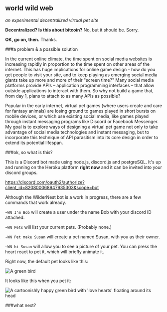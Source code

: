 ## world wild web
*an experimental decentralized virtual pet site*

**Decentralized? Is this about bitcoin?**
No, but it should be. Sorry.

**OK, go on, then.**
Thanks.

###a problem & a possible solution

In the current online climate, the time spent on social media websites is increasing rapidly in proportion to the time spent on other areas of the internet. This has huge implications for online game design - how do you get people to visit your site, and to keep playing as emerging social media giants take up more and more of their "screen time?" Many social media platforms provide APIs – application programming interfaces – that allow outside applications to interact with them. So why not build a game that, from day 1, plans to attach to as many APIs as possible?

Popular in the early internet, virtual pet games (where users create and care for fantasy animals) are losing ground to games played in short bursts on mobile devices, or which use existing social media, like games played through instant messaging programs like Discord or Facebook Messenger. My goal is to explore ways of designing a virtual pet game not only to take advantage of social media technologies and instant messaging, but to incorporate this technique of API parasitism into its core design in order to extend its potential lifespan.  

###ok, so what is this?

This is a Discord bot made using node.js, discord.js and postgreSQL.
It's up and running on the Heroku platform **right now** and it can be invited into your discord groups.

https://discord.com/oauth2/authorize?client_id=820800068947935303&scope=bot

Although the WilderNest bot is a work in progress, there are a few commands that work already.

`~WN I'm Bob` will create a user under the name Bob with your discord ID attached.

`~WN Pets` will list your current pets. (Probably none.)

`~WN Pet make Susan` will create a pet named Susan, with you as their owner.

`~WN hi Susan` will allow you to see a picture of your pet. You can press the heart react to pet it, which will briefly animate it.

Right now, the default pet looks like this:

![A green bird](http://www.wilderne.st/bird_green.png)

It looks like this when you pet it:

![A cartoonishly happy green bird with 'love hearts' floating around its head](http://www.wilderne.st/bird_green_happy.png)

###what next?
